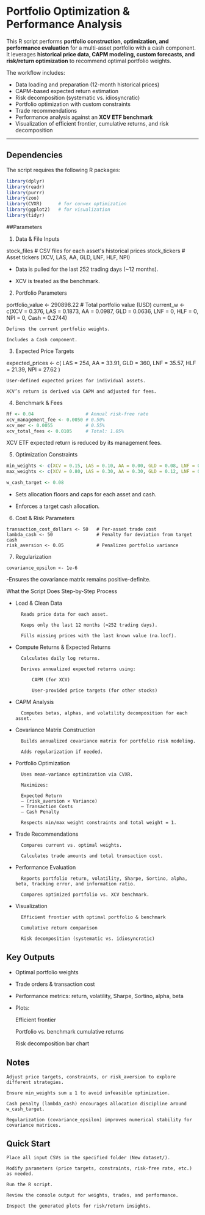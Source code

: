 # Portfolio Optimization & Performance Analysis

This R script performs **portfolio construction, optimization, and performance evaluation** for a multi-asset portfolio with a cash component.  
It leverages **historical price data, CAPM modeling, custom forecasts, and risk/return optimization** to recommend optimal portfolio weights.

The workflow includes:
- Data loading and preparation (12-month historical prices)
- CAPM-based expected return estimation
- Risk decomposition (systematic vs. idiosyncratic)
- Portfolio optimization with custom constraints
- Trade recommendations
- Performance analysis against an **XCV ETF benchmark**
- Visualization of efficient frontier, cumulative returns, and risk decomposition

---

## Dependencies
The script requires the following R packages:

```r
library(dplyr)
library(readr)
library(purrr)
library(zoo)
library(CVXR)      # for convex optimization
library(ggplot2)   # for visualization
library(tidyr)
```
##Parameters
1. Data & File Inputs

stock_files   # CSV files for each asset's historical prices
stock_tickers # Asset tickers (XCV, LAS, AA, GLD, LNF, HLF, NPI)


- Data is pulled for the last 252 trading days (~12 months).

- XCV is treated as the benchmark.

2. Portfolio Parameters

portfolio_value <- 290898.22  # Total portfolio value (USD)
current_w <- c(XCV = 0.376, LAS = 0.1873, AA = 0.0987, GLD = 0.0636, LNF = 0, HLF = 0, NPI = 0, Cash = 0.2744)

    Defines the current portfolio weights.

    Includes a Cash component.

3. Expected Price Targets

expected_prices <- c(
  LAS = 254,
  AA  = 33.91,
  GLD = 360,
  LNF = 35.57,
  HLF = 21.39,
  NPI = 27.62
)

    User-defined expected prices for individual assets.

    XCV’s return is derived via CAPM and adjusted for fees.

4. Benchmark & Fees

```r
Rf <- 0.04                   # Annual risk-free rate
xcv_management_fee <- 0.0050 # 0.50%
xcv_mer <- 0.0055            # 0.55%
xcv_total_fees <- 0.0105     # Total: 1.05%
```
    
 XCV ETF expected return is reduced by its management fees.

5. Optimization Constraints

```r
min_weights <- c(XCV = 0.15, LAS = 0.10, AA = 0.00, GLD = 0.08, LNF = 0.05, HLF = 0.10, NPI = 0.05, Cash = 0.06)
max_weights <- c(XCV = 0.80, LAS = 0.30, AA = 0.30, GLD = 0.12, LNF = 0.30, HLF = 0.30, NPI = 0.30, Cash = 0.10)

w_cash_target <- 0.08
```
- Sets allocation floors and caps for each asset and cash.

- Enforces a target cash allocation.

6. Cost & Risk Parameters
   
```
transaction_cost_dollars <- 50   # Per-asset trade cost
lambda_cash <- 50                # Penalty for deviation from target cash
risk_aversion <- 0.05            # Penalizes portfolio variance
```
7. Regularization
   
```
covariance_epsilon <- 1e-6
```
-Ensures the covariance matrix remains positive-definite.

What the Script Does
Step-by-Step Process

- Load & Clean Data

        Reads price data for each asset.

        Keeps only the last 12 months (≈252 trading days).

        Fills missing prices with the last known value (na.locf).

- Compute Returns & Expected Returns

        Calculates daily log returns.

        Derives annualized expected returns using:

            CAPM (for XCV)

            User-provided price targets (for other stocks)

- CAPM Analysis

        Computes betas, alphas, and volatility decomposition for each asset.

- Covariance Matrix Construction

        Builds annualized covariance matrix for portfolio risk modeling.

        Adds regularization if needed.

- Portfolio Optimization

        Uses mean-variance optimization via CVXR.

        Maximizes:

        Expected Return 
        – (risk_aversion × Variance) 
        – Transaction Costs 
        – Cash Penalty

        Respects min/max weight constraints and total weight = 1.

- Trade Recommendations

        Compares current vs. optimal weights.

        Calculates trade amounts and total transaction cost.

- Performance Evaluation

        Reports portfolio return, volatility, Sharpe, Sortino, alpha, beta, tracking error, and information ratio.

        Compares optimized portfolio vs. XCV benchmark.

- Visualization

        Efficient frontier with optimal portfolio & benchmark

        Cumulative return comparison

        Risk decomposition (systematic vs. idiosyncratic)

## Key Outputs

   - Optimal portfolio weights

   - Trade orders & transaction cost

   - Performance metrics: return, volatility, Sharpe, Sortino, alpha, beta

   - Plots:

        Efficient frontier

        Portfolio vs. benchmark cumulative returns

        Risk decomposition bar chart

## Notes

    Adjust price targets, constraints, or risk_aversion to explore different strategies.

    Ensure min_weights sum ≤ 1 to avoid infeasible optimization.

    Cash penalty (lambda_cash) encourages allocation discipline around w_cash_target.

    Regularization (covariance_epsilon) improves numerical stability for covariance matrices.

## Quick Start

    Place all input CSVs in the specified folder (New dataset/).

    Modify parameters (price targets, constraints, risk-free rate, etc.) as needed.

    Run the R script.

    Review the console output for weights, trades, and performance.

    Inspect the generated plots for risk/return insights.
